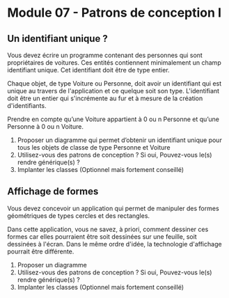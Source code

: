 # Module 07 - Patrons de conception I

## Un identifiant unique ?

Vous devez écrire un programme contenant des personnes qui sont propriétaires de voitures. Ces entités contiennent minimalement un champ identifiant unique. Cet identifiant doit être de type entier.

Chaque objet, de type Voiture ou Personne, doit avoir un identifiant qui est unique au travers de l'application et ce quelque soit son type. L'identifiant doit être un entier qui s'incrémente au fur et à mesure de la création d'identifiants.

Prendre en compte qu’une Voiture appartient à 0 ou n Personne et qu’une Personne à 0 ou n Voiture.

1. Proposer un diagramme qui permet d’obtenir un identifiant unique pour tous les objets de classe de type Personne et Voiture
2. Utilisez-vous des patrons de conception ? Si oui, Pouvez-vous le(s) rendre générique(s) ?
3. Implanter les classes (Optionnel mais fortement conseillé)

## Affichage de formes

Vous devez concevoir un application qui permet de manipuler des formes géométriques de types cercles et des rectangles.

Dans cette application, vous ne savez, à priori, comment dessiner ces formes car elles pourraient être soit dessinées sur une feuille, soit dessinées à l'écran. Dans le même ordre d'idée, la technologie d'affichage pourrait être différente.

1. Proposer un diagramme
2. Utilisez-vous des patrons de conception ? Si oui, Pouvez-vous le(s) rendre générique(s) ?
3. Implanter les classes (Optionnel mais fortement conseillé)
